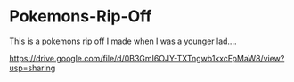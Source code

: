 # Pokemons-Rip-Off
This is a pokemons rip off I made when I was a younger lad.... 



https://drive.google.com/file/d/0B3GmI6OJY-TXTngwb1kxcFpMaW8/view?usp=sharing
